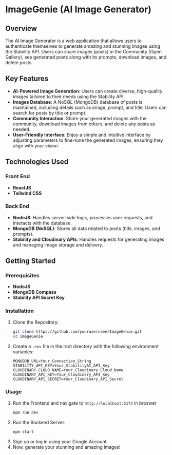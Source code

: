 # ImageGenie (AI Image Generator)

## Overview
The AI Image Generator is a web application that allows users to authenticate themselves to generate amazing and stunning images using the Stability API. Users can share images (posts) in the Community (Open Gallery), see generated posts along with its prompts, download images, and delete posts.

## Key Features
- **AI-Powered Image Generation**: Users can create diverse, high-quality images tailored to their needs using the Stability API.
- **Images Database**: A NoSQL (MongoDB) database of posts is maintained, including details such as image, prompt, and title. Users can search for posts by title or prompt.
- **Community Interaction**: Share your generated images with the community, download images from others, and delete any posts as needed.
- **User-Friendly Interface**: Enjoy a simple and intuitive interface by adjusting parameters to fine-tune the generated images, ensuring they align with your vision.

## Technologies Used

### Front End
- **ReactJS**
- **Tailwind CSS**

### Back End
- **NodeJS**: Handles server-side logic, processes user requests, and interacts with the database.
- **MongoDB (NoSQL)**: Stores all data related to posts (title, images, and prompts).
- **Stability and Cloudinary APIs**: Handles requests for generating images and managing image storage and delivery.

## Getting Started

### Prerequisites
- **NodeJS**
- **MongoDB Compass**
- **Stability API Secret Key**

### Installation

1. Clone the Repository:
   ```bash
   git clone https://github.com/yourusername/ImageGenie.git
   cd ImageGenie
2. Create a `.env` file in the root directory with the following environment variables:

   ```env
   MONGODB_URL=Your_Connection_String
   STABILITY_API_KEY=Your_StabilityAI_API_Key
   CLOUDINARY_CLOUD_NAME=Your_Cloudinary_Cloud_Name
   CLOUDINARY_API_KEY=Your_Cloudinary_API_Key
   CLOUDINARY_API_SECRET=Your_Cloudinary_API_Secret

### Usage

1. Run the Frontend and navigate to ` http://localhost:5173 ` in broswer
   ```bash
   npm run dev
2. Run the Backend Server:
   ```bash
   npm start
3. Sign up or log in using your Google Account
4. Now, generate your stunning and amazing images!
